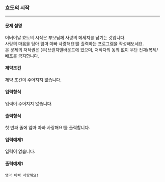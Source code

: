 ### 효도의 시작

***

#### 문제 설명
어버이날 효도의 시작은 부모님께 사랑의 메세지를 남기는 것입니다.  
사랑의 마음을 담아 엄마 아빠 사랑해요!를 출력하는 프로그램을 작성해보세요.  
본 문제의 저작권은 (주)브랜치앤바운드에 있으며, 저작자의 동의 없이 무단 전재/복제/배포를 금지합니다.

#### 제약조건
제약 조건이 주어지지 않습니다.

#### 입력형식
입력이 주어지지 않습니다.

#### 출력형식
첫 번째 줄에 엄마 아빠 사랑해요!를 출력합니다.

#### 입력예제1

입력이 없습니다.

#### 출력예제1
```
엄마 아빠 사랑해요!
```
